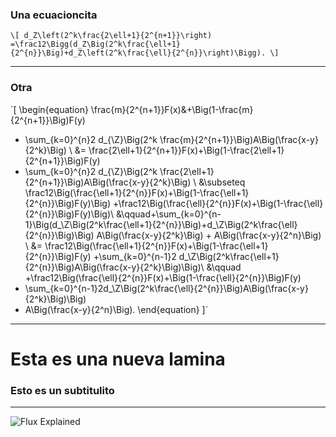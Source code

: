 ### Una ecuacioncita
`\[
d_Z\left(2^k\frac{2\ell+1}{2^{n+1}}\right)
    =\frac12\Bigg(d_Z\Big(2^k\frac{\ell+1}{2^{n}}\Big)+d_Z\left(2^k\frac{\ell}{2^{n}}\right)\Bigg).
\]`
 
---

### Otra

`\[
  \begin{equation}
  \frac{m}{2^{n+1}}F(x)&+\Big(1-\frac{m}{2^{n+1}}\Big)F(y)
   + \sum_{k=0}^{n}2 d_{\Z}\Big(2^k \frac{m}{2^{n+1}}\Big)A\Big(\frac{x-y}{2^k}\Big) \\
  &= \frac{2\ell+1}{2^{n+1}}F(x)+\Big(1-\frac{2\ell+1}{2^{n+1}}\Big)F(y)
   + \sum_{k=0}^{n}2 d_{\Z}\Big(2^k \frac{2\ell+1}{2^{n+1}}\Big)A\Big(\frac{x-y}{2^k}\Big) \\
  &\subseteq \frac12\Big(\frac{\ell+1}{2^{n}}F(x)+\Big(1-\frac{\ell+1}{2^{n}}\Big)F(y)\Big) 
     +\frac12\Big(\frac{\ell}{2^{n}}F(x)+\Big(1-\frac{\ell}{2^{n}}\Big)F(y)\Big)\\
  &\qquad+\sum_{k=0}^{n-1}\Big(d_\Z\Big(2^k\frac{\ell+1}{2^{n}}\Big)+d_\Z\Big(2^k\frac{\ell}{2^{n}}\Big)\Big)
             A\Big(\frac{x-y}{2^k}\Big) + A\Big(\frac{x-y}{2^n}\Big) \\
  &= \frac12\Big(\frac{\ell+1}{2^{n}}F(x)+\Big(1-\frac{\ell+1}{2^{n}}\Big)F(y)
     +\sum_{k=0}^{n-1}2 d_\Z\Big(2^k\frac{\ell+1}{2^{n}}\Big)A\Big(\frac{x-y}{2^k}\Big)\Big)\\
  &\qquad +\frac12\Big(\frac{\ell}{2^{n}}F(x)+\Big(1-\frac{\ell}{2^{n}}\Big)F(y)
   + \sum_{k=0}^{n-1}2d_\Z\Big(2^k\frac{\ell}{2^{n}}\Big)A\Big(\frac{x-y}{2^k}\Big)\Big)
   + A\Big(\frac{x-y}{2^n}\Big). 
  \end{equation}
\]`

---

# Esta es una nueva lamina

### Esto es un subtitulito

---

![Flux Explained](https://facebook.github.io/flux/img/flux-simple-f8-diagram-explained-1300w.png)